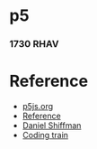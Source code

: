 # p5

### 1730 RHAV

# Reference
* [p5js.org](https://p5js.org/)
* [Reference](https://p5js.org/reference/)
* [Daniel Shiffman](http://shiffman.net/)
* [Coding train](http://thecodingtrain.com/)
